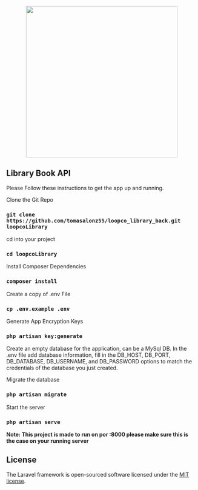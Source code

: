 <p align="center"><a href="https://laravel.com" target="_blank"><img src="https://raw.githubusercontent.com/laravel/art/master/logo-lockup/5%20SVG/2%20CMYK/1%20Full%20Color/laravel-logolockup-cmyk-red.svg" width="400"></a></p>

## Library Book API 

Please Follow these instructions to get the app up and running.

Clone the Git Repo
### `git clone https://github.com/tomasalonz55/loopco_library_back.git loopcoLibrary`

cd into your project
### `cd loopcoLibrary`

Install Composer Dependencies
### `composer install`

Create a copy of .env File
### `cp .env.example .env`

Generate App Encryption Keys
### `php artisan key:generate`

Create an empty database for the application, can be a MySql DB.
In the .env file add database information, 
fill in the DB_HOST, DB_PORT, DB_DATABASE, DB_USERNAME, and DB_PASSWORD options to match the credentials of the database you just created.

Migrate the database
### `php artisan migrate`

Start the server
### `php artisan serve`

**Note: This project is made to run on por :8000 please make sure this is the case on your running server**

## License

The Laravel framework is open-sourced software licensed under the [MIT license](https://opensource.org/licenses/MIT).
